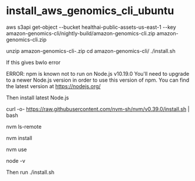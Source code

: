 # install_aws_genomics_cli_ubuntu


aws s3api get-object --bucket healthai-public-assets-us-east-1 --key amazon-genomics-cli/nightly-build/amazon-genomics-cli.zip amazon-genomics-cli.zip

unzip amazon-genomics-cli-<version>.zip
cd amazon-genomics-cli/ 
./install.sh
  
  If this gives bwlo error
  
ERROR: npm is known not to run on Node.js v10.19.0
You'll need to upgrade to a newer Node.js version in order to use this
version of npm. You can find the latest version at https://nodejs.org/
  
  Then install latest Node.js
  
  curl -o- https://raw.githubusercontent.com/nvm-sh/nvm/v0.39.0/install.sh | bash

  nvm ls-remote

  nvm install <version>
  
  nvm use <version>

  node -v
  
  Then run ./install.sh

  
